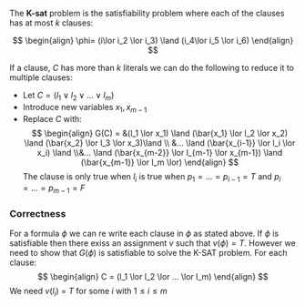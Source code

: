 
The **K-sat** problem is the satisfiability problem where each of the clauses has at most $k$ clauses:

$$
\begin{align}
\phi= (i\lor i_2 \lor i_3) \land (i_4\lor i_5 \lor i_6)
\end{align}
$$

If a clause, $C$ has more than $k$ literals we can do the following to reduce it to multiple clauses:
* Let $C = (l_1 \lor l_2 \lor ... \lor l_m)$
* Introduce new variables $x_1,x_{m-1}$ 
* Replace $C$ with:
$$
\begin{align}
G(C) = &(l_1 \lor x_1) \land (\bar{x_1} \lor l_2 \lor x_2) \land (\bar{x_2} \lor l_3 \lor x_3)\land \\ &... \land (\bar{x_{i-1}} \lor l_i \lor x_i) \land \\&... \land (\bar{x_{m-2}} \lor l_{m-1} \lor x_{m-1}) \land (\bar{x_{m-1}} \lor l_m \lor)
\end{align}
$$
The clause is only true when $l_i$ is true when $p_1 = ... = p_{i-1} = T$ and $p_i = ... = p_{m-1} = F$ 

### Correctness
For a formula $\phi$ we can re write each clause in $\phi$ as stated above. If $\phi$ is satisfiable then there exiss an assignment $v$ such that $v(\phi) = T$. However we need to show that $G(\phi)$ is satisfiable to solve the $\text{K-SAT}$ problem. For each clause:
$$
\begin{align}
C = (l_1 \lor l_2 \lor ... \lor l_m)
\end{align}
$$
We need $v(l_i)$ = $T$ for some $i$ with $1 \leq i \leq m$ 
